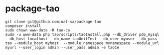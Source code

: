 package-tao
===========

    git clone git@github.com:oat-sa/package-tao
    composer install
    sudo chown www-data -R tao-ce
    sudo -u www-data php tao/scripts/taoInstall.php --db_driver pdo_mysql --db_host localhost --db_name taoUnitTest --db_user myuser --db_pass tao --module_host myhost  --module_namespace mynamespace --module_url myurl --user_login admin --user_pass admin -e taoCe

